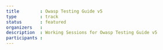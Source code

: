 ```yaml
---
title        : Owasp Testing Guide v5
type         : track
status       : featured
organizers   :
description  : Working Sessions for Owasp Testing Guide v5
participants : 
---
```

